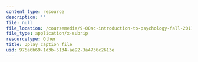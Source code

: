 ```yaml
---
content_type: resource
description: ''
file: null
file_location: /coursemedia/9-00sc-introduction-to-psychology-fall-2011/975a6b691d3b5134ae923a4736c2613e_zPPsdsAQBx4.vtt
file_type: application/x-subrip
resourcetype: Other
title: 3play caption file
uid: 975a6b69-1d3b-5134-ae92-3a4736c2613e
---
```


